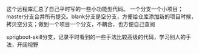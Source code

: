 这个远程库汇总了自己平时写的一些小功能型代码。
一个分支一个小项目；master分支合并所有提交。blank分支是空分支，方便给仓库添加新的项目时候，拷贝空分支；做到一个项目一个分支，不耦合，也方便自己查阅

sprigboot-skill分支，记录平时看到的一些手法比较高级的代码，学习别人的手法，开阔视野